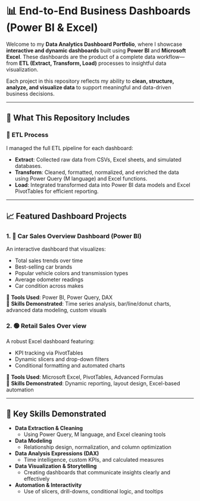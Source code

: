 # 📊 End-to-End Business Dashboards (Power BI & Excel)

Welcome to my **Data Analytics Dashboard Portfolio**, where I showcase **interactive and dynamic dashboards** built using **Power BI** and **Microsoft Excel**. These dashboards are the product of a complete data workflow—from **ETL (Extract, Transform, Load)** processes to insightful data visualization.

Each project in this repository reflects my ability to **clean, structure, analyze, and visualize data** to support meaningful and data-driven business decisions.

---

## 🚀 What This Repository Includes

### 🔧 **ETL Process**
I managed the full ETL pipeline for each dashboard:
- **Extract**: Collected raw data from CSVs, Excel sheets, and simulated databases.
- **Transform**: Cleaned, formatted, normalized, and enriched the data using Power Query (M language) and Excel functions.
- **Load**: Integrated transformed data into Power BI data models and Excel PivotTables for efficient reporting.

---

## 📈 Featured Dashboard Projects

### 1. 🔷 **Car Sales Overview Dashboard** (Power BI)

An interactive dashboard that visualizes:
- Total sales trends over time
- Best-selling car brands
- Popular vehicle colors and transmission types
- Average odometer readings
- Car condition across makes

📌 **Tools Used**: Power BI, Power Query, DAX  
📌 **Skills Demonstrated**: Time series analysis, bar/line/donut charts, advanced data modeling, custom visuals

### 2. 🟢 **Retail Sales Over view**

A robust Excel dashboard featuring:
- KPI tracking via PivotTables
- Dynamic slicers and drop-down filters
- Conditional formatting and automated charts

📌 **Tools Used**: Microsoft Excel, PivotTables, Advanced Formulas  
📌 **Skills Demonstrated**: Dynamic reporting, layout design, Excel-based automation

---

## 🧠 Key Skills Demonstrated

- **Data Extraction & Cleaning**
  - Using Power Query, M language, and Excel cleaning tools
- **Data Modeling**
  - Relationship design, normalization, and column optimization
- **Data Analysis Expressions (DAX)**
  - Time intelligence, custom KPIs, and calculated measures
- **Data Visualization & Storytelling**
  - Creating dashboards that communicate insights clearly and effectively
- **Automation & Interactivity**
  - Use of slicers, drill-downs, conditional logic, and tooltips



